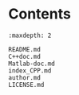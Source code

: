 # Contents


```{toctree}
:maxdepth: 2

README.md
C++doc.md
Matlab-doc.md
index_CPP.md
author.md
LICENSE.md
```

